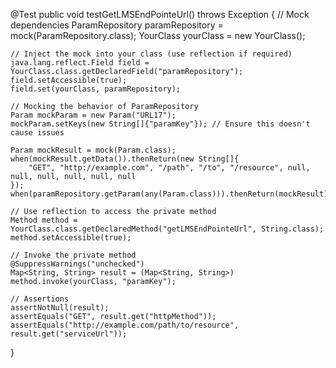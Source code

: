 @Test
public void testGetLMSEndPointeUrl() throws Exception {
    // Mock dependencies
    ParamRepository paramRepository = mock(ParamRepository.class);
    YourClass yourClass = new YourClass();

    // Inject the mock into your class (use reflection if required)
    java.lang.reflect.Field field = YourClass.class.getDeclaredField("paramRepository");
    field.setAccessible(true);
    field.set(yourClass, paramRepository);

    // Mocking the behavior of ParamRepository
    Param mockParam = new Param("URL17");
    mockParam.setKeys(new String[]{"paramKey"}); // Ensure this doesn't cause issues

    Param mockResult = mock(Param.class);
    when(mockResult.getData()).thenReturn(new String[]{
        "GET", "http://example.com", "/path", "/to", "/resource", null, null, null, null, null, null
    });
    when(paramRepository.getParam(any(Param.class))).thenReturn(mockResult);

    // Use reflection to access the private method
    Method method = YourClass.class.getDeclaredMethod("getLMSEndPointeUrl", String.class);
    method.setAccessible(true);

    // Invoke the private method
    @SuppressWarnings("unchecked")
    Map<String, String> result = (Map<String, String>) method.invoke(yourClass, "paramKey");

    // Assertions
    assertNotNull(result);
    assertEquals("GET", result.get("httpMethod"));
    assertEquals("http://example.com/path/to/resource", result.get("serviceUrl"));
}

